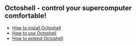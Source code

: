 ## Octoshell - control your supercomputer comfortable!

- [How to install Octoshell](install)
- [How to use Octoshell](use)
- [How to extend Octoshell](programming)
